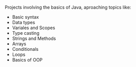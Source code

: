Projects involving the basics of Java, aproaching topics like:
- Basic syntax
- Data types
- Variales and Scopes
- Type casting
- Strings and Methods
- Arrays
- Conditionals
- Loops
- Basics of OOP